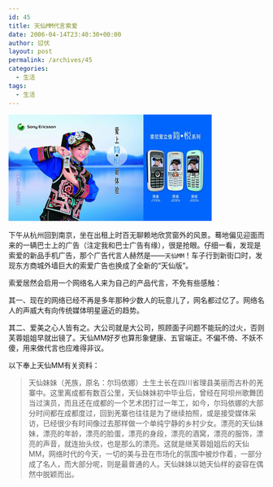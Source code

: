 ```yaml
---
id: 45
title: 天仙MM代言索爱
date: 2006-04-14T23:40:30+00:00
author: 愆伏
layout: post
permalink: /archives/45
categories:
  - 生活
tags:
  - 生活
---
```


![sony-ericsson](/wp-content/uploads/200604/14_234758_1.jpg)
  
下午从杭州回到南京，坐在出租上时百无聊赖地欣赏窗外的风景。蓦地偏见迎面而来的一辆巴士上的广告（注定我和巴士广告有缘），很是抢眼。仔细一看，发现是索爱的新品手机广告，那个广告代言人赫然是——`天仙MM`！车子行到新街口时，发现东方商城外墙巨大的索爱广告也换成了全新的“天仙版”。
  
索爱居然会启用一个网络名人来为自己的产品代言，不免有些感触：
  
其一、现在的网络已经不再是多年那种少数人的玩意儿了，网名都过亿了。网络名人的声威大有向传统媒体明星逼近的趋势。

其二、爱美之心人皆有之。大公司就是大公司，照顾面子问题不能玩的过火，否则芙蓉姐姐早就出镜了。天仙MM好歹也算形象健康、五官端正。不偏不倚、不妖不傻，用来做代言也应难得非议。

以下奉上天仙MM有关资料：

> 天仙妹妹（羌族，原名：尔玛依娜）土生土长在四川省理县美丽而古朴的羌寨中。这里离成都有数百公里，天仙妹妹初中毕业后，曾经在阿坝州歌舞团当过演员，而且还在成都的一个艺术团打过一年工，如今，尔玛依娜的大部分时间都在成都度过，回到羌寨也往往是为了继续拍照，或是接受媒体采访，已经很少有时间像过去那样做一个单纯宁静的乡村少女。漂亮的天仙妹妹，漂亮的年龄，漂亮的脸蛋，漂亮的身段，漂亮的酒窝，漂亮的服饰，漂亮的声音，就连抬头纹，也是那么的漂亮。这就是继芙蓉姐姐后的天仙MM，网络时代的今天，一切的美与丑在市场化的氛围中被炒作着，一部分成了名人，而大部分呢，则是最普通的人。天仙妹妹以她天仙样的姿容在偶然中脱颖而出。